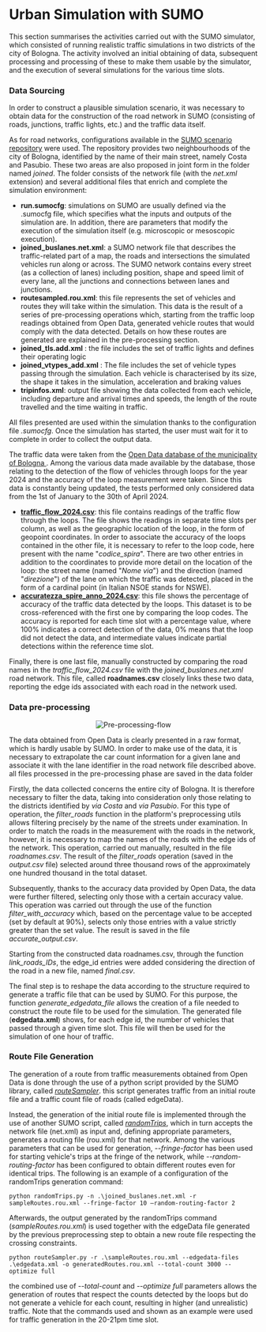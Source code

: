 # Urban Simulation with SUMO 

This section summarises the activities carried out with the SUMO simulator, which consisted of running realistic traffic simulations in two districts of the city of Bologna. The activity involved an initial obtaining of data, subsequent processing and processing of these to make them usable by the simulator, and the execution of several simulations for the various time slots.

### Data Sourcing  
In order to construct a plausible simulation scenario, it was necessary to obtain data for the construction of the road network in SUMO (consisting of roads, junctions, traffic lights, etc.) and the traffic data itself. 

As for road networks, configurations available in the [SUMO scenario repository](https://github.com/DLR-TS/sumo-scenarios/tree/main) were used. The repository provides two neighbourhoods of the city of Bologna, identified by the name of their main street, namely Costa and Pasubio. These two areas are also proposed in joint form in the folder named *joined*. The folder consists of the network file (with the *net.xml* extension) and several additional files that enrich and complete the simulation environment:
- **run.sumocfg**: simulations on SUMO are usually defined via the .sumocfg file, which specifies what the inputs and outputs of the simulation are. In addition, there are parameters that modify the execution of the simulation itself (e.g. microscopic or mesoscopic execution).
- **joined_buslanes.net.xml**: a SUMO network file that describes the traffic-related part of a map, the roads and intersections the simulated vehicles run along or across. The SUMO network contains every street (as a collection of lanes) including position, shape and speed limit of every lane, all the junctions and connections between lanes and junctions. 
- **routesampled.rou.xml**: this file represents the set of vehicles and routes they will take within the simulation. This data is the result of a series of pre-processing operations which, starting from the traffic loop readings obtained from Open Data, generated vehicle routes that would comply with the data detected. Details on how these routes are generated are explained in the pre-processing section.
- **joined_tls.add.xml** : the file includes the set of traffic lights and defines their operating logic
- **joined_vtypes_add.xml** : The file includes the set of vehicle types passing through the simulation. Each vehicle is characterised by its size, the shape it takes in the simulation, acceleration and braking values
- **tripinfos.xml**: output file showing the data collected from each vehicle, including departure and arrival times and speeds, the length of the route travelled and the time waiting in traffic.

All files presented are used within the simulation thanks to the configuration file *.sumocfg*. Once the simulation has started, the user must wait for it to complete in order to collect the output data.

The traffic data were taken from the [Open Data database of the municipality of Bologna ](https://opendata.comune.bologna.it/pages/home/). Among the various data made available by the database, those relating to the detection of the flow of vehicles through loops for the year 2024 and the accuracy of the loop measurement were taken. Since this data is constantly being updated, the tests performed only considered data from the 1st of January to the 30th of April 2024.
- [**traffic_flow_2024.csv**](https://opendata.comune.bologna.it/explore/dataset/rilevazione-flusso-veicoli-tramite-spire-anno-2024/information/?disjunctive.codice_spira&disjunctive.tipologia&disjunctive.nome_via&disjunctive.stato&sort=data): this file contains readings of the traffic flow through the loops. The file shows the readings in separate time slots per column, as well as the geographic location of the loop, in the form of geopoint coordinates. In order to associate the accuracy of the loops contained in the other file, it is necessary to refer to the loop code, here present with the name "*codice_spira*". There are two other entries in addition to the coordinates to provide more detail on the location of the loop: the street name (named "*Nome via*") and the direction (named "*direzione*") of the lane on which the traffic was detected, placed in the form of a cardinal point (in Italian NSOE stands for NSWE).
- [**accuratezza_spire_anno_2024.csv**](https://opendata.comune.bologna.it/explore/dataset/accuratezza-spire-anno-2024/information/?disjunctive.codice_spira_2): this file shows the percentage of accuracy of the traffic data detected by the loops. This dataset is to be cross-referenced with the first one by comparing the loop codes. The accuracy is reported for each time slot with a percentage value, where 100% indicates a correct detection of the data, 0% means that the loop did not detect the data, and intermediate values indicate partial detections within the reference time slot.

Finally, there is one last file, manually constructed by comparing the road names in the *traffic_flow_2024.csv* file with the *joined_buslanes.net.xml* road network. This file, called **roadnames.csv** closely links these two data, reporting the edge ids associated with each road in the network used.
### Data pre-processing 

<figure align="center">
  <img
  src="https://github.com/user-attachments/assets/0be33d1e-c6f2-4fa9-bde1-a200f2984561"
  alt="Pre-processing-flow">
</figure>


The data obtained from Open Data is clearly presented in a raw format, which is hardly usable by SUMO. In order to make use of the data, it is necessary to extrapolate the car count information for a given lane and associate it with the lane identifier in the road network file described above. all files processed in the pre-processing phase are saved in the data folder

Firstly, the data collected concerns the entire city of Bologna. It is therefore necessary to filter the data, taking into consideration only those relating to the districts identified by *via Costa* and *via Pasubio*. 
For this type of operation, the *filter_roads* function in the platform's preprocessing utils allows filtering precisely by the name of the streets under examination. In order to match the roads in the measurement with the roads in the network, however, it is necessary to map the names of the roads with the edge ids of the network. This operation, carried out manually, resulted in the file *roadnames.csv*. The result of the *filter_roads* operation (saved in the *output.csv* file) selected around three thousand rows of the approximately one hundred thousand in the total dataset. 

Subsequently, thanks to the accuracy data provided by Open Data, the data were further filtered, selecting only those with a certain accuracy value. This operation was carried out through the use of the function *filter_with_accuracy* which, based on the percentage value to be accepted (set by default at 90%), selects only those entries with a value strictly greater than the set value. The result is saved in the file *accurate_output.csv*. 

Starting from the constructed data roadnames.csv, through the function *link_roads_IDs*, the edge_id entries were added considering the direction of the road in a new file, named *final.csv*.

The final step is to reshape the data according to the structure required to generate a traffic file that can be used by SUMO. For this purpose, the function *generate_edgedata_file* allows the creation of a file needed to construct the route file to be used for the simulation. The generated file (**edgedata.xml**) shows, for each edge id, the number of vehicles that passed through a given time slot. This file will then be used for the simulation of one hour of traffic.

### Route File Generation

The generation of a route from traffic measurements obtained from Open Data is done through the use of a python script provided by the SUMO library, called [*routeSampler*](https://sumo.dlr.de/docs/Tools/Turns.html#routesamplerpy). this script generates traffic from an initial route file and a traffic count file of roads (called edgeData).

Instead, the generation of the initial route file is implemented through the use of another SUMO script, called [*randomTrips*](https://sumo.dlr.de/docs/Tools/Trip.html), which in turn accepts the network file (net.xml) as input and, defining appropriate parameters, generates a routing file (rou.xml) for that network. Among the various parameters that can be used for generation, *--fringe-factor* has been used for starting vehicle's trips at the fringe of the network, while *--random-routing-factor* has been configured to obtain different routes even for identical trips. The following is an example of a configuration of the randomTrips generation command:
```
python randomTrips.py -n .\joined_buslanes.net.xml -r sampleRoutes.rou.xml --fringe-factor 10 –random-routing-factor 2
```
Afterwards, the output generated by the randomTrips command (*sampleRoutes.rou.xml*) is used together with the edgeData file generated by the previous preprocessing step to obtain a new route file respecting the crossing constraints.
```
python routeSampler.py -r .\sampleRoutes.rou.xml --edgedata-files .\edgedata.xml -o generatedRoutes.rou.xml --total-count 3000 --optimize full
```
the combined use of *--total-count* and *--optimize full* parameters allows the generation of routes that respect the counts detected by the loops but do not generate a vehicle for each count, resulting in higher (and unrealistic) traffic. Note that the commands used and shown as an example were used for traffic generation in the 20-21pm time slot.
